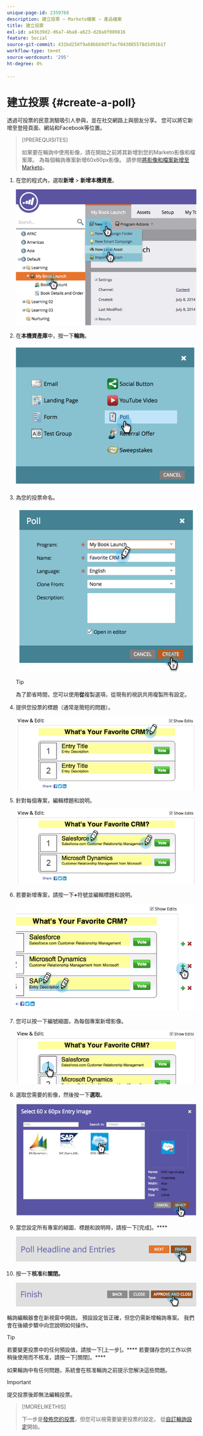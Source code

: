 ```yaml
---
unique-page-id: 2359768
description: 建立投票 — Marketo檔案 — 產品檔案
title: 建立投票
exl-id: a43b39d2-d6a7-4ba8-a623-d28a8f089816
feature: Social
source-git-commit: 431bd258f9a68bbb9df7acf043085578d3d91b1f
workflow-type: tm+mt
source-wordcount: '295'
ht-degree: 0%

---
```


# 建立投票 {#create-a-poll}

透過可投票的民意測驗吸引人參與，並在社交網路上與朋友分享。 您可以將它新增至登陸頁面、網站和Facebook等位置。

>[!PREREQUISITES]
>
>如果要在輪詢中使用影像，請在開始之前將其新增到您的Marketo影像和檔案庫。 為每個輪詢專案新增60x60px影像。 請參閱[將影像和檔案新增至Marketo](/help/marketo/product-docs/demand-generation/images-and-files/add-images-and-files-to-marketo.md)。

1. 在您的程式內，選取&#x200B;**新增** > **新增本機資產**。

   ![](assets/image2014-9-18-18-3a18-3a41.png)

1. 在&#x200B;**本機資產庫**&#x200B;中，按一下&#x200B;**輪詢**。

   ![](assets/image2014-9-18-18-3a18-3a47.png)

1. 為您的投票命名。

   ![](assets/image2014-9-18-18-3a18-3a55.png)

   >[!TIP]
   >
   >為了節省時間，您可以使用&#x200B;**從**&#x200B;複製選項，從現有的視訊共用複製所有設定。

1. 提供您投票的標題（通常是簡短的問題）。

   ![](assets/image2014-9-18-18-3a19-3a14.png)

1. 針對每個專案，編輯標題和說明。

   ![](assets/image2014-9-18-18-3a19-3a23.png)

1. 若要新增專案，請按一下&#x200B;**+**&#x200B;符號並編輯標題和說明。

   ![](assets/image2014-9-18-18-3a19-3a30.png)

1. 您可以按一下編號縮圖，為每個專案新增影像。

   ![](assets/image2014-9-18-18-3a19-3a37.png)

1. 選取您需要的影像，然後按一下&#x200B;**選取**。

   ![](assets/image2014-9-18-18-3a19-3a44.png)

1. 當您設定所有專案的縮圖、標題和說明時，請按一下[完成]。****

   ![](assets/image2014-9-18-18-3a19-3a50.png)

1. 按一下&#x200B;**核准**&#x200B;和&#x200B;**關閉。**

   ![](assets/image2014-9-18-18-3a19-3a57.png)

輪詢編輯器會在新視窗中開啟。 預設設定皆正確，但您仍需新增輪詢專案。 我們會在後續步驟中向您說明如何操作。

>[!TIP]
>
>若要變更投票中的任何預設值，請按一下[上一步]。**** 若要儲存您的工作以供稍後使用而不核准，請按一下[關閉]。****

如果輪詢中有任何問題，系統會在核准輪詢之前提示您解決這些問題。

>[!IMPORTANT]
>
>提交投票後即無法編輯投票。

>[!MORELIKETHIS]
>
>下一步是[發佈您的投票](/help/marketo/product-docs/demand-generation/social/creating-a-poll/publish-a-poll.md)，但您可以視需要變更投票的設定。 從[自訂輪詢設定](/help/marketo/product-docs/demand-generation/social/creating-a-poll/customize-poll-settings.md)開始。
